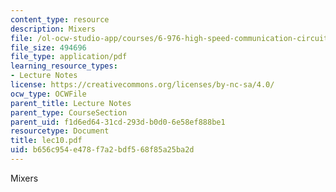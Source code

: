 ```yaml
---
content_type: resource
description: Mixers
file: /ol-ocw-studio-app/courses/6-976-high-speed-communication-circuits-and-systems-spring-2003/b656c954e478f7a2bdf568f85a25ba2d_lec10.pdf
file_size: 494696
file_type: application/pdf
learning_resource_types:
- Lecture Notes
license: https://creativecommons.org/licenses/by-nc-sa/4.0/
ocw_type: OCWFile
parent_title: Lecture Notes
parent_type: CourseSection
parent_uid: f1d6ed64-31cd-293d-b0d0-6e58ef888be1
resourcetype: Document
title: lec10.pdf
uid: b656c954-e478-f7a2-bdf5-68f85a25ba2d
---
```

Mixers